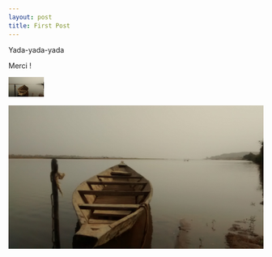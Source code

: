 ```yaml
---
layout: post
title: First Post
---
```


Yada-yada-yada

Merci !

<img src="/images/IMG_20190316_170032515.jpg" alt="Koulikoro" width="70">

![Koulikoro](/images/IMG_20190316_170032515.jpg)

